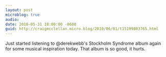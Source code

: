 ```yaml
---
layout: post
microblog: true
audio: 
date: 2010-05-31 18:00:00 -0600
guid: http://craigmcclellan.micro.blog/2010/06/01/t15199803765.html
---
```

Just started listening to @derekwebb's Stockholm Syndrome album again for some musical inspiration today.  That album is so good, it hurts.
